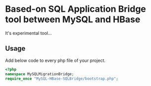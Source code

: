 Based-on SQL Application Bridge tool between MySQL and HBase
=====

It's experimental tool...

## Usage
Add below code to every php file of your project.

```php
<?php
namespace MySQLMigrationBridge;
require_once "MySQL-HBase-SQLBridge/bootstrap.php";
```

